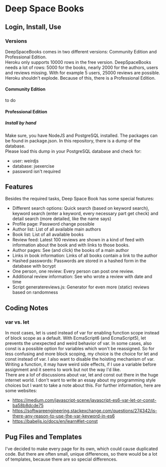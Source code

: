 # Deep Space Books
## Login, Install, Use
### Versions
DeepSpaceBooks comes in two different versions: Community Edition and 
Professional Edition.    
Heroku only supports 10000 rows in the free version. DeepSpaceBooks needs 
a lot of rows: 5000 for the books, nearly 2000 for the authors, users 
and reviews missing. With for example 5 users, 25000 reviews are possible.  
Heroku shouldn't explode. Because of this, there is a Professional Edition.

#### Community Edition
to do

#### Professional Edition
##### Install by hand
Make sure, you have NodeJS and PostgreSQL installed. The packages can be 
found in package.json. In this repository, there is a dump of the database.  
Please load this dump in your PostgreSQL database and check for: 
* user: weirdjs   
* database: jsexercise   
* password isn't required

## Features
Besides the required tasks, Deep Space Book has some special features:
* Different search options: Quick search (based on keyword search), keyword
 search (enter a keyword, every necessary part get check) and detail search
 (more detailed, like the name says)    
* Profile page: Password change possible    
* Author list: List of all available main authors    
* Book list: List of all available books     
* Review feed: Latest 100 reviews are shown in a kind of feed with
 information about the book and with links to those books.
* Author pages: See (and click) the books of a main author    
* Links in book information: Links of all books contain a link to the
 author    
* Hashed passwords: Passwords are stored in a hashed form in the database 
 with bcrypt   
* One person, one review: Every person can post one review.     
* Additional review information: See who wrote a review with date and time    
* Script generatereviews.js: Generator for even more (static) reviews 
based on randomness   

## Coding Notes 
### var vs. let
In most cases, let is used instead of var for enabling function scope instead 
of block scope as a default. With EcmaScript6 (and EcmaScript5), let prevents the unexpected
and weird behavior of var. In some cases, also const is a possible option for
variables which won't be reassigned. So for less confusing and more block
scoping, my choice is the choice for let and const instead of var. I also 
want to disable the hoisting mechanism of var. Writing a function, it may 
have weird side effects, if I use a variable before assignment and it seems 
to work but not the way I'd like.   
There are a lof of discussions about var, let and const out there in the huge
internet world. I don't want to write an essay about my programming style 
choices but I want to take a note about this. For further information, here
are some websites:
* https://medium.com/javascript-scene/javascript-es6-var-let-or-const-ba58b8dcde75
* https://softwareengineering.stackexchange.com/questions/274342/is-there-any-reason-to-use-the-var-keyword-in-es6
* https://babeljs.io/docs/en/learn#let-const

## Pug Files and Templates
I've decided to make every page for its own, which could cause duplicated 
code. But there are often small, unique differences, so there would be 
a lot of templates, because there are so special differences.